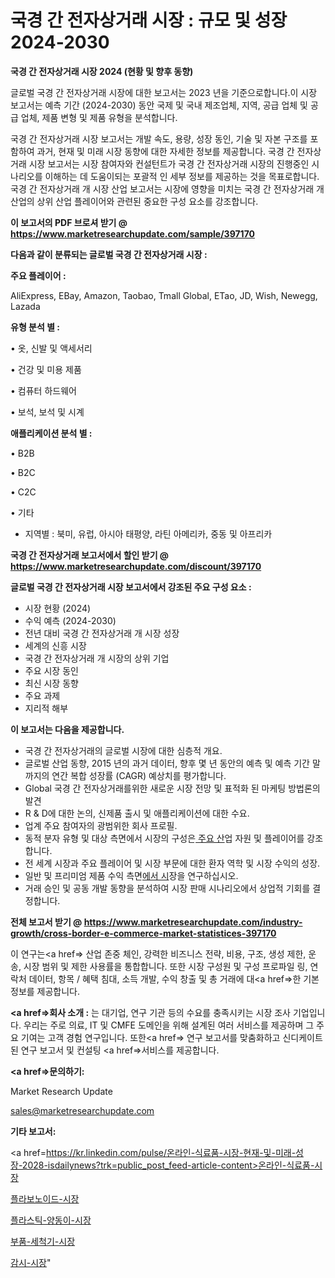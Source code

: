 # 국경 간 전자상거래 시장 : 규모 및 성장 2024-2030

<strong>국경 간 전자상거래 시장 2024 (현황 및 향후 동향)</strong>

글로벌 국경 간 전자상거래 시장에 대한 보고서는 2023 년을 기준으로합니다.이 시장 보고서는 예측 기간 (2024-2030) 동안 국제 및 국내 제조업체, 지역, 공급 업체 및 공급 업체, 제품 변형 및 제품 유형을 분석합니다.

국경 간 전자상거래 시장 보고서는 개발 속도, 용량, 성장 동인, 기술 및 자본 구조를 포함하여 과거, 현재 및 미래 시장 동향에 대한 자세한 정보를 제공합니다. 국경 간 전자상거래 시장 보고서는 시장 참여자와 컨설턴트가 국경 간 전자상거래 시장의 진행중인 시나리오를 이해하는 데 도움이되는 포괄적 인 세부 정보를 제공하는 것을 목표로합니다. 국경 간 전자상거래 개 시장 산업 보고서는 시장에 영향을 미치는 국경 간 전자상거래 개 산업의 상위 산업 플레이어와 관련된 중요한 구성 요소를 강조합니다.



<strong>이 보고서의 PDF 브로셔 받기 @ <a href=https://www.marketresearchupdate.com/sample/397170>https://www.marketresearchupdate.com/sample/397170</a></strong>



<strong>다음과 같이 분류되는 글로벌 국경 간 전자상거래 시장 :</strong>



<strong>주요 플레이어 :</strong>

AliExpress, EBay, Amazon, Taobao, Tmall Global, ETao, JD, Wish, Newegg, Lazada



<strong>유형 분석 별 :</strong>

• 옷, 신발 및 액세서리

• 건강 및 미용 제품

• 컴퓨터 하드웨어

• 보석, 보석 및 시계



<strong>애플리케이션 분석 별 :</strong>

• B2B

• B2C

• C2C

• 기타

<ul>
  <li>지역별 : 북미, 유럽, 아시아 태평양, 라틴 아메리카, 중동 및 아프리카</li>
</ul>


<strong>국경 간 전자상거래 보고서에서 할인 받기 @ <a href=https://www.marketresearchupdate.com/discount/397170>https://www.marketresearchupdate.com/discount/397170</a></strong>



<strong>글로벌 국경 간 전자상거래 시장 보고서에서 강조된 주요 구성 요소 :</strong>
<ul>
  <li>시장 현황 (2024)</li>
  <li>수익 예측 (2024-2030)</li>
  <li>전년 대비 국경 간 전자상거래 개 시장 성장</li>
  <li>세계의 신흥 시장</li>
  <li>국경 간 전자상거래 개 시장의 상위 기업</li>
  <li>주요 시장 동인</li>
  <li>최신 시장 동향</li>
  <li>주요 과제</li>
  <li>지리적 해부</li>
</ul>


<strong>이 보고서는 다음을 제공합니다.</strong>
<ul>
  <li>국경 간 전자상거래의 글로벌 시장에 대한 심층적 개요.</li>
  <li>글로벌 산업 동향, 2015 년의 과거 데이터, 향후 몇 년 동안의 예측 및 예측 기간 말까지의 연간 복합 성장률 (CAGR) 예상치를 평가합니다.</li>
  <li>Global 국경 간 전자상거래를위한 새로운 시장 전망 및 표적화 된 마케팅 방법론의 발견</li>
  <li>R &amp; D에 대한 논의, 신제품 출시 및 애플리케이션에 대한 수요.</li>
  <li>업계 주요 참여자의 광범위한 회사 프로필.</li>
  <li>동적 분자 유형 및 대상 측면에서 시장의 구성은<a href=> 주요 산</a>업 자원 및 플레이어를 강조합니다.</li>
  <li>전 세계 시장과 주요 플레이어 및 시장 부문에 대한 환자 역학 및 시장 수익의 성장.</li>
  <li>일반 및 프리미엄 제품 수익 측면<a href=>에서 시</a>장을 연구하십시오.</li>
  <li>거래 승인 및 공동 개발 동향을 분석하여 시장 판매 시나리오에서 상업적 기회를 결정합니다.</li>
</ul>



<strong>전체 보고서 받기 @ <a href=https://www.marketresearchupdate.com/industry-growth/cross-border-e-commerce-market-statistices-397170>https://www.marketresearchupdate.com/industry-growth/cross-border-e-commerce-market-statistices-397170</a></strong>

이 연구는<a href=> 산업 존중</a> 체인, 강력한 비즈니스 전략, 비용, 구조, 생성 제한, 운송, 시장 범위 및 제한 사용률을 통합합니다. 또한 시장 구성원 및 구성 프로파일 링, 연락처 데이터, 항목 / 혜택 침대, 소득 개발, 수익 창출 및 총 거래에 대<a href=>한 기본 </a>정보를 제공합니다.



<strong><a href=>회사 소</a>개 :</strong>
는 대기업, 연구 기관 등의 수요를 충족시키는 시장 조사 기업입니다. 우리는 주로 의료, IT 및 CMFE 도메인을 위해 설계된 여러 서비스를 제공하며 그 주요 기여는 고객 경험 연구입니다. 또한<a href=> 연구 보</a>고서를 맞춤화하고 신디케이트 된 연구 보고서 및 컨설팅 <a href=>서비스</a>를 제공합니다.



<strong><a href=>문의하기:</a></strong>

Market Research Update

sales@marketresearchupdate.com



<strong>기타 보고서:</strong>

<a href=https://kr.linkedin.com/pulse/온라인-식료품-시장-현재-및-미래-성장-2028-isdailynews?trk=public_post_feed-article-content>온라인-식료품-시장</a>

<a href=https://www.linkedin.com/pulse/플라보노이드-시장-세분화-연구-및-목표-고객2029년-isdailynews/>플라보노이드-시장</a>

<a href=https://www.linkedin.com/pulse/플라스틱-양동이-시장-규모-및-성장-2023-isdailynews-lq5pf/>플라스틱-양동이-시장</a>

<a href=https://www.linkedin.com/pulse/부품-세척기-시장-동향-및-성장-전망-analytics-alchemy-360-analysis-otxdf/>부품-세척기-시장</a>

<a href=https://www.linkedin.com/pulse/감시-시장-현재-및-미래-성장-2030-analytics-alchemy-360-analysis-n3tdf/>감시-시장</a>"
